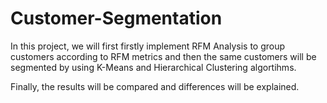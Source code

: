 # Customer-Segmentation

In this project, we will first firstly implement RFM Analysis to group customers according to RFM metrics and then the same customers will be segmented by using K-Means and Hierarchical Clustering algortihms.

Finally, the results will be compared and differences will be explained.
